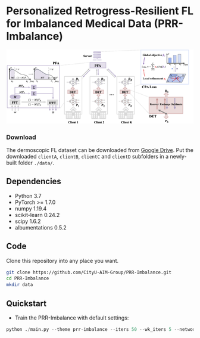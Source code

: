 # Personalized Retrogress-Resilient FL for Imbalanced Medical Data (PRR-Imbalance)


<div align=center><img width="600" src=/figs/framework.png></div>

### Download
The dermoscopic FL dataset can be downloaded from [Google Drive](https://drive.google.com/drive/folders/1N4bNcy09nizkEi___venM0su0hf23jO_?usp=sharing). Put the downloaded ```clientA```, ```clientB```, ```clientC``` and ```clientD``` subfolders in a newly-built folder ```./data/```.

## Dependencies
* Python 3.7
* PyTorch >= 1.7.0
* numpy 1.19.4
* scikit-learn 0.24.2
* scipy 1.6.2
* albumentations 0.5.2

## Code
Clone this repository into any place you want.
```bash
git clone https://github.com/CityU-AIM-Group/PRR-Imbalance.git
cd PRR-Imbalance
mkdir data
```

## Quickstart 
* Train the PRR-Imbalance with default settings:
```python
python ./main.py --theme prr-imbalance --iters 50 --wk_iters 5 --network vgg_nb --l_rate 0.7 --lr 1e-2 
```
